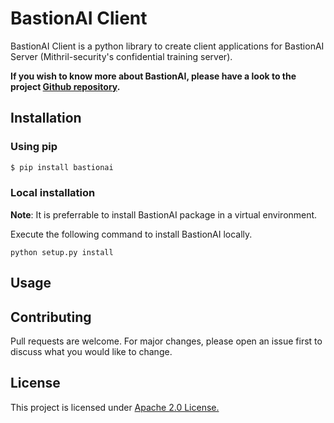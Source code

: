 # BastionAI Client

BastionAI Client is a python library to create client applications for BastionAI Server (Mithril-security's confidential training server). 

**If you wish to know more about BastionAI, please have a look to the project [Github repository](https://github.com/mithril-security/bastionai/).**

## Installation

### Using pip
```bash
$ pip install bastionai
```

### Local installation
**Note**: It is preferrable to install BastionAI package in a virtual environment.

Execute the following command to install BastionAI locally.
```shell
python setup.py install
```

## Usage

## Contributing
Pull requests are welcome. For major changes, please open an issue first to discuss what you would like to change.

## License
This project is licensed under [Apache 2.0 License.](https://github.com/mithril-security/bastionai/blob/master/LICENSE)

